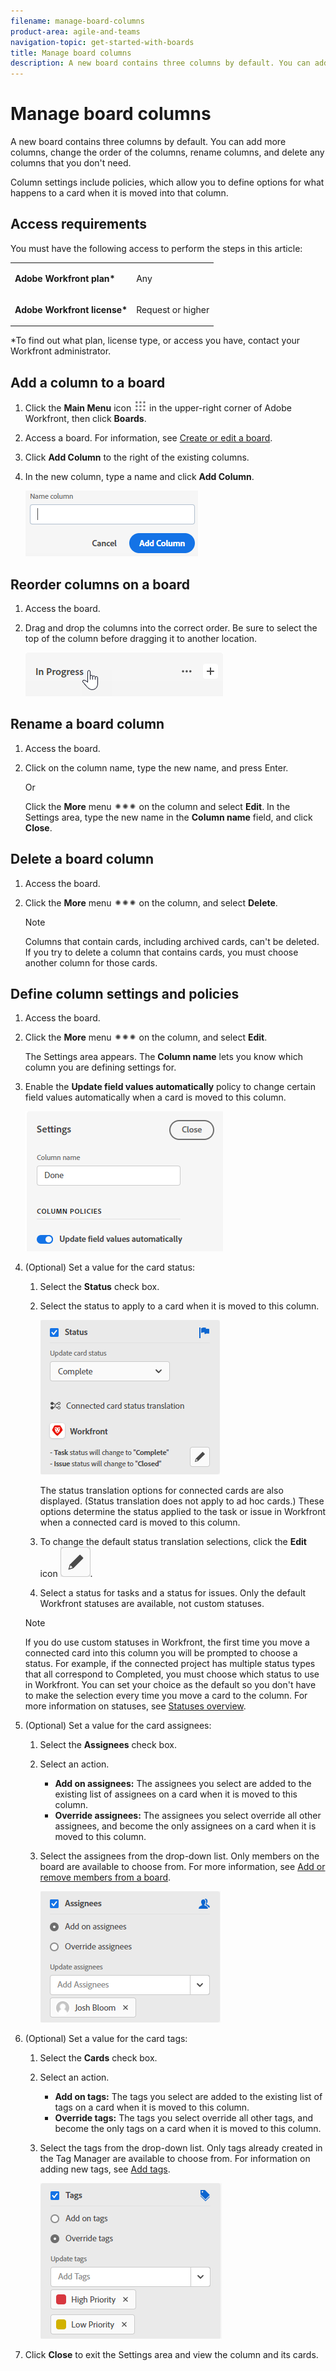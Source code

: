 ```yaml
---
filename: manage-board-columns
product-area: agile-and-teams
navigation-topic: get-started-with-boards
title: Manage board columns
description: A new board contains three columns by default. You can add more columns, change the order of the columns, rename columns, and delete any columns that you don't need.
---
```


# Manage board columns

A new board contains three columns by default. You can add more columns, change the order of the columns, rename columns, and delete any columns that you don't need.

Column settings include policies, which allow you to define options for what happens to a card when it is moved into that column.

## Access requirements

You must have the following access to perform the steps in this article:

<table style="table-layout:auto"> 
 <col> 
 </col> 
 <col> 
 </col> 
 <tbody> 
  <tr> 
   <td role="rowheader"><strong>Adobe Workfront plan*</strong></td> 
   <td> <p>Any</p> </td> 
  </tr> 
  <tr> 
   <td role="rowheader"><strong>Adobe Workfront license*</strong></td> 
   <td> <p>Request or higher</p> </td> 
  </tr> 
 </tbody> 
</table>

&#42;To find out what plan, license type, or access you have, contact your Workfront administrator.

## Add a column to a board

1. Click the **Main Menu** icon ![](assets/main-menu-icon.png) in the upper-right corner of Adobe Workfront, then click **Boards**.
1. Access a board. For information, see [Create or edit a board](../../agile/get-started-with-boards/create-edit-board.md).
1. Click **Add Column** to the right of the existing columns.
1. In the new column, type a name and click **Add Column**.

   ![Add new column](assets/boards-add-column.png)

## Reorder columns on a board

1. Access the board.
1. Drag and drop the columns into the correct order. Be sure to select the top of the column before dragging it to another location.

   ![Drag and drop column](assets/boards-dragdropcolumn.png)

## Rename a board column

1. Access the board.
1. Click on the column name, type the new name, and press Enter.
   
   Or
   
   Click the **More** menu ![More menu](assets/more-icon-spectrum.png) on the column and select **Edit**. In the Settings area, type the new name in the **Column name** field, and click **Close**.

## Delete a board column

1. Access the board.
1. Click the **More** menu ![More menu](assets/more-icon-spectrum.png) on the column, and select **Delete**.

   >[!NOTE]
   >
   >Columns that contain cards, including archived cards, can't be deleted. If you try to delete a column that contains cards, you must choose another column for those cards.

## Define column settings and policies

1. Access the board.
1. Click the **More** menu ![More menu](assets/more-icon-spectrum.png) on the column, and select **Edit**.

   The Settings area appears. The **Column name** lets you know which column you are defining settings for.

1. Enable the **Update field values automatically** policy to change certain field values automatically when a card is moved to this column.

   ![Column settings and policies](assets/boards-column-policies-enabled.png)

1. (Optional) Set a value for the card status:

   1. Select the **Status** check box.

   1. Select the status to apply to a card when it is moved to this column.

      ![Status for columns](assets/boards-column-status.png)

      The status translation options for connected cards are also displayed. (Status translation does not apply to ad hoc cards.) These options determine the status applied to the task or issue in Workfront when a connected card is moved to this column.

   1. To change the default status translation selections, click the **Edit** icon ![Edit icon](assets/edit-icon-spectrum.png).
   1. Select a status for tasks and a status for issues. Only the default Workfront statuses are available, not custom statuses.  

   >[!NOTE]
   >
   >If you do use custom statuses in Workfront, the first time you move a connected card into this column you will be prompted to choose a status. For example, if the connected project has multiple status types that all correspond to Completed, you must choose which status to use in Workfront. You can set your choice as the default so you don't have to make the selection every time you move a card to the column.
   >For more information on statuses, see [Statuses overview](/help/quicksilver/administration-and-setup/customize-workfront/creating-custom-status-and-priority-labels/statuses-overview.md).

1. (Optional) Set a value for the card assignees:

   1. Select the **Assignees** check box.
   1. Select an action.

      * **Add on assignees:** The assignees you select are added to the existing list of assignees on a card when it is moved to this column.
      * **Override assignees:** The assignees you select override all other assignees, and become the only assignees on a card when it is moved to this column.

   1. Select the assignees from the drop-down list. Only members on the board are available to choose from. For more information, see [Add or remove members from a board](/help/quicksilver/agile/get-started-with-boards/add-members-to-board.md).

      ![Assignees for column](assets/boards-column-assignees.png)

1. (Optional) Set a value for the card tags:

   1. Select the **Cards** check box.
   1. Select an action.

      * **Add on tags:** The tags you select are added to the existing list of tags on a card when it is moved to this column.
      * **Override tags:** The tags you select override all other tags, and become the only tags on a card when it is moved to this column.

   1. Select the tags from the drop-down list. Only tags already created in the Tag Manager are available to choose from. For information on adding new tags, see [Add tags](/help/quicksilver/agile/get-started-with-boards/add-tags.md).

      ![Tags for column](assets/boards-column-tags.png)

1. Click **Close** to exit the Settings area and view the column and its cards.
